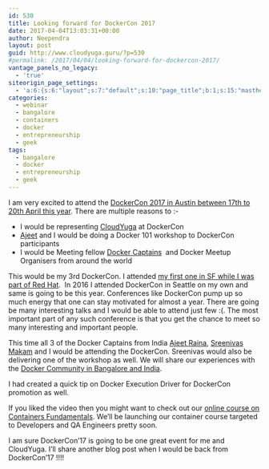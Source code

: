 ```yaml
---
id: 530
title: Looking forward for DockerCon 2017
date: 2017-04-04T13:03:31+00:00
author: Neependra
layout: post
guid: http://www.cloudyuga.guru/?p=530
#permalink: /2017/04/04/looking-forward-for-dockercon-2017/
vantage_panels_no_legacy:
  - 'true'
siteorigin_page_settings:
  - 'a:6:{s:6:"layout";s:7:"default";s:10:"page_title";b:1;s:15:"masthead_margin";b:1;s:13:"footer_margin";b:1;s:13:"hide_masthead";b:0;s:19:"hide_footer_widgets";b:0;}'
categories:
  - webinar
  - bangalore
  - containers
  - docker
  - entrepreneurship
  - geek
tags:
  - bangalore
  - docker
  - entrepreneurship
  - geek
---
```

I am very excited to attend the [DockerCon 2017 in Austin between 17th to 20th April this year](http://2017.dockercon.com). There are multiple reasons to :-

  * I would be representing [CloudYuga](http://www.cloudyuga.guru) at DockerCon
  * [Ajeet](https://twitter.com/ajeetsraina) and I would be doing a Docker 101 workshop to DockerCon participants
  * I would be Meeting fellow [Docker Captains](https://www.docker.com/community/docker-captains)  and Docker Meetup Organisers from around the world

This would be my 3rd DockerCon. I attended [my first one in SF while I was part of Red Hat](http://neependra.net/?p=1342).  In 2016 I attended DockerCon in Seattle on my own and same is going to be this year. Conferences like DockerCon pump up so much energy that one can stay motivated for almost a year. There are going be many interesting talks and I would be able to attend just few :(. The most important part of any such conference is that you get the chance to meet so many interesting and important people.

This time all 3 of the Docker Captains from India [Ajeet Raina](https://twitter.com/ajeetsraina), [Sreenivas Makam](https://twitter.com/srmakam) and I would be attending the DockerCon. Sreenivas would also be delivering one of the workshop as well. We will share our experiences with the [Docker Community in Bangalore and India](https://www.meetup.com/Docker-Bangalore/).

I had created a quick tip on Docker Execution Driver for DockerCon promotion as well.



If you liked the video then you might want to check out our [online course on Containers Fundamentals](http://school.cloudyuga.guru). We&#8217;ll be launching our container course targeted to Developers and QA Engineers pretty soon.

I am sure DockerCon&#8217;17 is going to be one great event for me and CloudYuga. I&#8217;ll share another blog post when I would be back from DockerCon&#8217;17 !!!!
